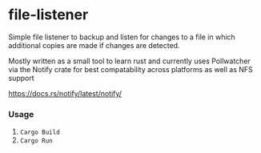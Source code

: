 # file-listener

Simple file listener to backup and listen for changes to a file in which additional copies are made if changes are detected.

Mostly written as a small tool to learn rust and currently uses Pollwatcher via the Notify crate for best compatability across platforms as well as NFS support

https://docs.rs/notify/latest/notify/

### Usage
1. ```Cargo Build```
2. ```Cargo Run```
